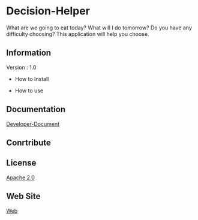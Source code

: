 # Decision-Helper #
What are we going to eat today? What will I do tomorrow? Do you have any difficulty choosing? 
This application will help you choose.


## Information ##
Version : 1.0
- How to Install 

- How to use

## Documentation ##
[Developer-Document](https://github.com/nadasansu/Decision-Helper/blob/develop/DeveloperDocument.md)


## Conrtribute ##

## License ##
[Apache 2.0](https://github.com/nadasansu/Decision-Helper/blob/develop/LICENSE)

## Web Site ##
[Web](https://hanyang-erica-oss-dev-2020-undecided.github.io/DecisionHelper_Webpage/theme/index.html)
